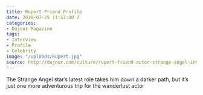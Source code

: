 ```yaml
---
title: Rupert Friend Profile
date: 2018-07-25 11:57:00 Z
categories:
- Dujour Magazine
tags:
- Interview
- Profile
- Celebrity
image: "/uploads/Rupert.jpg"
source: http://dujour.com/culture/rupert-friend-actor-strange-angel-interview/
---
```


The Strange Angel star’s latest role takes him down a darker path, but it’s just one more adventurous trip for the wanderlust actor